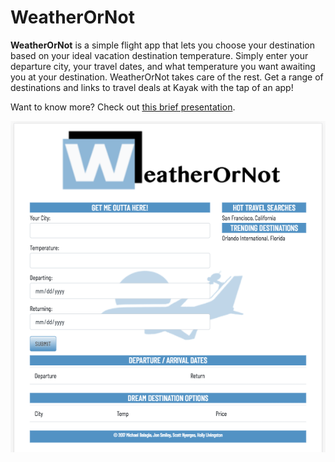 # WeatherOrNot

**WeatherOrNot** is a simple flight app that lets you choose your destination based on your ideal vacation destination temperature. Simply enter your departure city, your travel dates, and what temperature you want awaiting you at your destination. WeatherOrNot takes care of the rest. Get a range of destinations and links to travel deals at Kayak with the tap of an app!

Want to know more? Check out [this brief presentation](https://docs.google.com/presentation/d/1oNv99tw_WWQzjjSSg7T8Sq5DjMeob-9Vjymunq73pvs/edit?usp=sharing).

![GitHub Logo](https://github.com/scottnyerges/WeatherOrNot/blob/integration/images/Screen%20Shot%202017-12-11%20at%2011.57.13%20AM.png)
